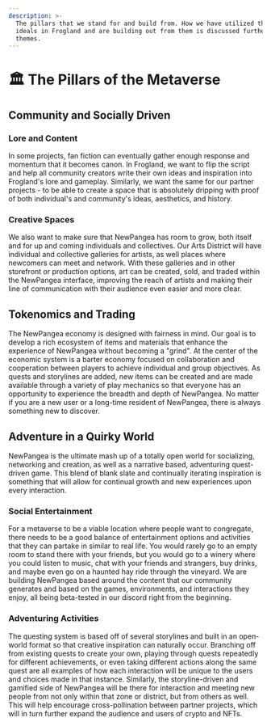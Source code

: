 ```yaml
---
description: >-
  The pillars that we stand for and build from. How we have utilized these
  ideals in Frogland and are building out from them is discussed further in
  themes.
---
```


# 🏛 The Pillars of the Metaverse

## Community and Socially Driven

### Lore and Content

In some projects, fan fiction can eventually gather enough response and momentum that it becomes canon. In Frogland, we want to flip the script and help all community creators write their own ideas and inspiration into Frogland's lore and gameplay. Similarly, we want the same for our partner projects - to be able to create a space that is absolutely dripping with proof of both individual's and community's ideas, aesthetics, and history.

### Creative Spaces

We also want to make sure that NewPangea has room to grow, both itself and for up and coming individuals and collectives. Our Arts District will have individual and collective galleries for artists, as well places where newcomers can meet and network. With these galleries and in other storefront or production options, art can be created, sold, and traded within the NewPangea interface, improving the reach of artists and making their line of communication with their audience even easier and more clear.&#x20;

## Tokenomics and Trading

The NewPangea economy is designed with fairness in mind. Our goal is to develop a rich ecosystem of items and materials that enhance the experience of NewPangea without becoming a "grind". At the center of the economic system is a barter economy focused on collaboration and cooperation between players to achieve individual and group objectives.  As quests and storylines are added, new items can be created and are made available through a variety of play mechanics so that everyone has an opportunity to experience the breadth and depth of NewPangea. No matter if you are a new user or a long-time resident of NewPangea, there is always something new to discover.

## Adventure in a Quirky World

NewPangea is the ultimate mash up of a totally open world for socializing, networking and creation, as well as a narrative based, adventuring quest-driven game. This blend of blank slate and continually iterating inspiration is something that will allow for continual growth and new experiences upon every interaction.

### Social Entertainment&#x20;

For a metaverse to be a viable location where people want to congregate, there needs to be a good balance of entertainment options and activities that they can partake in similar to real life. You would rarely go to an empty room to stand there with your friends, but you would go to a winery where you could listen to music, chat with your friends and strangers, buy drinks, and maybe even go on a haunted hay ride through the vineyard. We are building NewPangea based around the content that our community generates and based on the games, environments, and interactions they enjoy, all being beta-tested in our discord right from the beginning.&#x20;

### Adventuring Activities

The questing system is based off of several storylines and built in an open-world format so that creative inspiration can naturally occur. Branching off from existing quests to create your own, playing through quests repeatedly for different achievements, or even taking different actions along the same quest are all examples of how each interaction will be unique to the users and choices made in that instance. Similarly, the storyline-driven and gamified side of NewPangea will be there for interaction and meeting new people from not only within that zone or district, but from others as well. This will help encourage cross-pollination between partner projects, which will in turn further expand the audience and users of crypto and NFTs.&#x20;
